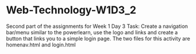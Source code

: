 # Web-Technology-W1D3_2
Second part of the assignments for Week 1 Day 3
Task: Create a navigation bar/menu similar to the powerlearn, use the logo and links and create a button that links you to a simple login page.
The two files for this activity are homenav.html and login.html
